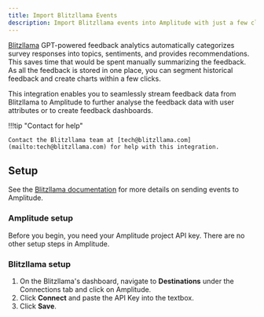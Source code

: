 ```yaml
---
title: Import Blitzllama Events
description: Import Blitzllama events into Amplitude with just a few clicks.
---
```


[Blitzllama](https://www.linkedin.com/company/blitzllama/) GPT-powered feedback analytics automatically categorizes survey responses into topics, sentiments, and provides recommendations. This saves time that would be spent manually summarizing the feedback. As all the feedback is stored in one place, you can segment historical feedback and create charts within a few clicks.

This integration enables you to seamlessly stream feedback data from Blitzllama to Amplitude to further analyse the feedback data with user attributes or to create feedback dashboards.


!!!tip "Contact  for help"

    Contact the Blitzllama team at [tech@blitzllama.com](mailto:tech@blitzllama.com) for help with this integration.

## Setup

See the [Blitzllama documentation](https://documentation.blitzllama.com/connections-destinations/amplitude) for more details on sending events to Amplitude. 

### Amplitude setup 

Before you begin, you need your Amplitude project API key. 
There are no other setup steps in Amplitude.

### Blitzllama setup

1. On the Blitzllama's dashboard, navigate to **Destinations** under the Connections tab and click on Amplitude.
2. Click **Connect** and paste the API Key into the textbox.
3. Click **Save**.
